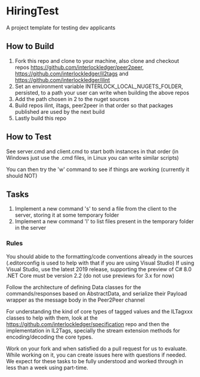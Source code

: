 # HiringTest
A project template for testing dev applicants

## How to Build

1. Fork this repo and clone to your machine, also clone and checkout repos 
https://github.com/interlockledger/peer2peer, https://github.com/interlockledger/il2tags and https://github.com/interlockledger/ilint
2. Set an environment variable INTERLOCK_LOCAL_NUGETS_FOLDER, persisted, to a path your user can write when building the above repos
3. Add the path chosen in 2 to the nuget sources
4. Build repos ilint, iltags, peer2peer in that order so that packages published are used by the next build
5. Lastly build this repo

## How to Test

See server.cmd and client.cmd to start both instances in that order (in Windows just use the .cmd files, in Linux you can write similar scripts)

You can then try the 'w' command to see if things are working (currently it should NOT)

## Tasks

1. Implement a new command 's' to send a file from the client to the server, storing it at some temporary folder
2. Implement a new command 'l' to list files present in the temporary folder in the server

### Rules

You should abide to the formatting/code conventions already in the sources (.editorconfig is used to help with that if you are using Visual Studio)
If using Visual Studio, use the latest 2019 release, supporting the preview of C# 8.0
.NET Core must be version 2.2 (do not use previews for 3.x for now)

Follow the architecture of defining Data classes for the commands/responses based on AbstractData, and serialize their Payload wrapper as the message body in the Peer2Peer channel

For understanding the kind of core types of tagged values and the ILTagxxx classes to help with them, look at the https://github.com/interlockledger/specification repo and then the implementation in IL2Tags, specially the stream extension methods for encoding/decoding the core types.

Work on your fork and when satisfied do a pull request for us to evaluate.
While working on it, you can create issues here with questions if needed.
We expect for these tasks to be fully understood and worked through in less than a week using part-time.